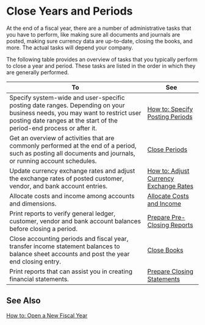 <properties
	pageTitle="Close Years and Periods| Project “Madeira”"
	description="Explains how to close a fiscal year and periods."
	services=""
	documentationCenter="Madeira"
	authors="jswymer"/>
	
# Close Years and Periods
At the end of a fiscal year, there are a number of administrative tasks that you have to perform, like making sure all documents and journals are posted, making sure currency data are up-to-date, closing the books, and more. The actual tasks will depend your company.

The following table provides an overview of tasks that you typically perform to close a year and period. These tasks are listed in the order in which they are generally performed.

|To     |See                   |
|-------|----------------------|
|Specify system-wide and user-specific posting date ranges. Depending on your business needs, you may want to restrict user posting date ranges at the start of the period-end process or after it.|[How to: Specify Posting Periods](finance-how-specify-posting-periods.md)|
|Get an overview of activities that are commonly performed at the end of a period, such as posting all documents and journals, or running account schedules.|[Close Periods](year-how-complete-period-end-processes.md)|
|Update currency exchange rates and adjust the exchange rates of posted customer, vendor, and bank account entries.|[How to: Adjust Currency Exchange Rates](finance-setup-currencies.md)|
|Allocate costs and income among accounts and dimensions.|[Allocate Costs and Income](year-allocate-costs-income.md)|
|Print reports to verify general ledger, customer, vendor and bank account balances before closing a period.|[Prepare Pre-Closing Reports](year-prepare-preclose-reports.md)|
|Close accounting periods and fiscal year, transfer income statement balances to balance sheet accounts and post the year end closing entry.|[Close Books](year-close-books.md)|
|Print reports that can assist you in creating financial statements.|[Prepare Closing Statements](year-prepare-close-statements.md)|

## See Also
[How to: Open a New Fiscal Year](finance-how-open-new-fiscal-year.md)
